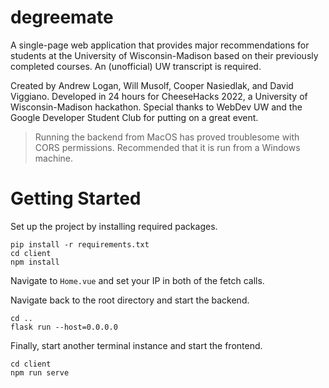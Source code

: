 # degreemate

A single-page web application that provides major recommendations for students at the University of Wisconsin-Madison based on their previously completed courses. An (unofficial) UW transcript is required.

Created by Andrew Logan, Will Musolf, Cooper Nasiedlak, and David Viggiano. Developed in 24 hours for CheeseHacks 2022, a University of Wisconsin-Madison hackathon. Special thanks to WebDev UW and the Google Developer Student Club for putting on a great event.

> Running the backend from MacOS has proved troublesome with CORS permissions. Recommended that it is run from a Windows machine.

# Getting Started

Set up the project by installing required packages.


```
pip install -r requirements.txt
cd client
npm install
```

Navigate to <code>Home.vue</code> and set your IP in both of the fetch calls.

Navigate back to the root directory and start the backend.

```
cd ..
flask run --host=0.0.0.0
```

Finally, start another terminal instance and start the frontend.

```
cd client
npm run serve
```
